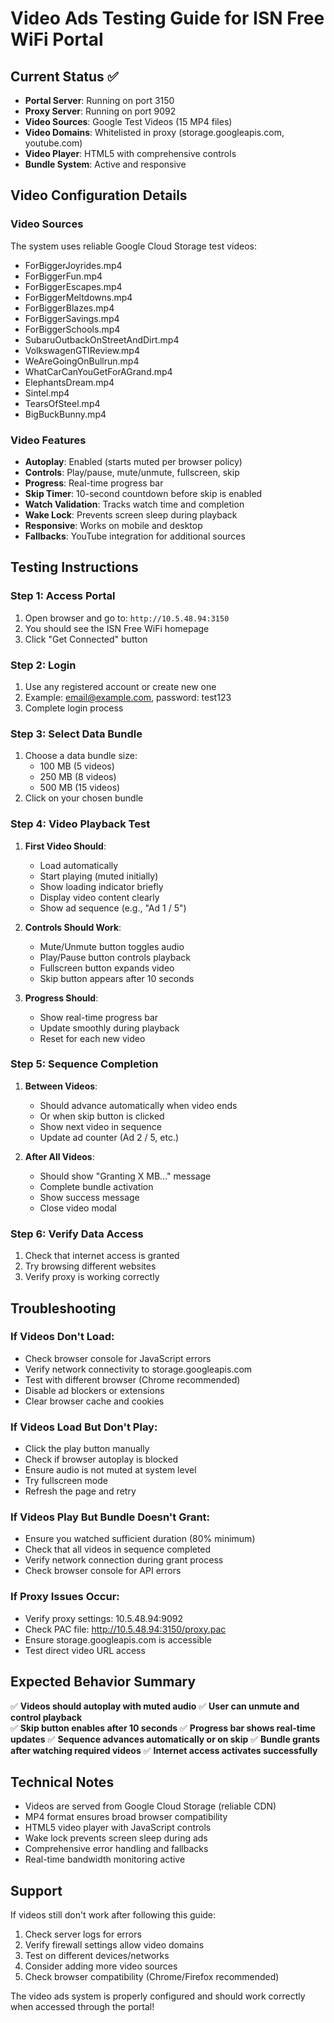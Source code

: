 # Video Ads Testing Guide for ISN Free WiFi Portal

## Current Status ✅
- **Portal Server**: Running on port 3150
- **Proxy Server**: Running on port 9092  
- **Video Sources**: Google Test Videos (15 MP4 files)
- **Video Domains**: Whitelisted in proxy (storage.googleapis.com, youtube.com)
- **Video Player**: HTML5 with comprehensive controls
- **Bundle System**: Active and responsive

## Video Configuration Details

### Video Sources
The system uses reliable Google Cloud Storage test videos:
- ForBiggerJoyrides.mp4
- ForBiggerFun.mp4  
- ForBiggerEscapes.mp4
- ForBiggerMeltdowns.mp4
- ForBiggerBlazes.mp4
- ForBiggerSavings.mp4
- ForBiggerSchools.mp4
- SubaruOutbackOnStreetAndDirt.mp4
- VolkswagenGTIReview.mp4
- WeAreGoingOnBullrun.mp4
- WhatCarCanYouGetForAGrand.mp4
- ElephantsDream.mp4
- Sintel.mp4
- TearsOfSteel.mp4
- BigBuckBunny.mp4

### Video Features
- **Autoplay**: Enabled (starts muted per browser policy)
- **Controls**: Play/pause, mute/unmute, fullscreen, skip
- **Progress**: Real-time progress bar
- **Skip Timer**: 10-second countdown before skip is enabled
- **Watch Validation**: Tracks watch time and completion
- **Wake Lock**: Prevents screen sleep during playback
- **Responsive**: Works on mobile and desktop
- **Fallbacks**: YouTube integration for additional sources

## Testing Instructions

### Step 1: Access Portal
1. Open browser and go to: `http://10.5.48.94:3150`
2. You should see the ISN Free WiFi homepage
3. Click "Get Connected" button

### Step 2: Login
1. Use any registered account or create new one
2. Example: email@example.com, password: test123
3. Complete login process

### Step 3: Select Data Bundle
1. Choose a data bundle size:
   - 100 MB (5 videos)
   - 250 MB (8 videos)  
   - 500 MB (15 videos)
2. Click on your chosen bundle

### Step 4: Video Playback Test
1. **First Video Should**:
   - Load automatically
   - Start playing (muted initially)
   - Show loading indicator briefly
   - Display video content clearly
   - Show ad sequence (e.g., "Ad 1 / 5")

2. **Controls Should Work**:
   - Mute/Unmute button toggles audio
   - Play/Pause button controls playback
   - Fullscreen button expands video
   - Skip button appears after 10 seconds

3. **Progress Should**:
   - Show real-time progress bar
   - Update smoothly during playback
   - Reset for each new video

### Step 5: Sequence Completion
1. **Between Videos**:
   - Should advance automatically when video ends
   - Or when skip button is clicked
   - Show next video in sequence
   - Update ad counter (Ad 2 / 5, etc.)

2. **After All Videos**:
   - Should show "Granting X MB..." message
   - Complete bundle activation
   - Show success message
   - Close video modal

### Step 6: Verify Data Access
1. Check that internet access is granted
2. Try browsing different websites
3. Verify proxy is working correctly

## Troubleshooting

### If Videos Don't Load:
- Check browser console for JavaScript errors
- Verify network connectivity to storage.googleapis.com
- Test with different browser (Chrome recommended)
- Disable ad blockers or extensions
- Clear browser cache and cookies

### If Videos Load But Don't Play:
- Click the play button manually
- Check if browser autoplay is blocked
- Ensure audio is not muted at system level
- Try fullscreen mode
- Refresh the page and retry

### If Videos Play But Bundle Doesn't Grant:
- Ensure you watched sufficient duration (80% minimum)
- Check that all videos in sequence completed
- Verify network connection during grant process
- Check browser console for API errors

### If Proxy Issues Occur:
- Verify proxy settings: 10.5.48.94:9092
- Check PAC file: http://10.5.48.94:3150/proxy.pac
- Ensure storage.googleapis.com is accessible
- Test direct video URL access

## Expected Behavior Summary

✅ **Videos should autoplay with muted audio**
✅ **User can unmute and control playback**  
✅ **Skip button enables after 10 seconds**
✅ **Progress bar shows real-time updates**
✅ **Sequence advances automatically or on skip**
✅ **Bundle grants after watching required videos**
✅ **Internet access activates successfully**

## Technical Notes

- Videos are served from Google Cloud Storage (reliable CDN)
- MP4 format ensures broad browser compatibility
- HTML5 video player with JavaScript controls
- Wake lock prevents screen sleep during ads
- Comprehensive error handling and fallbacks
- Real-time bandwidth monitoring active

## Support

If videos still don't work after following this guide:
1. Check server logs for errors
2. Verify firewall settings allow video domains
3. Test on different devices/networks
4. Consider adding more video sources
5. Check browser compatibility (Chrome/Firefox recommended)

The video ads system is properly configured and should work correctly when accessed through the portal!
